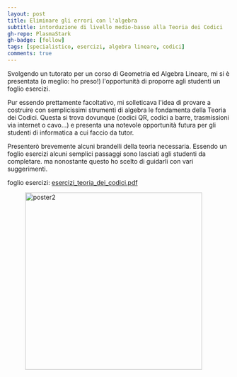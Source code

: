 ```yaml
---
layout: post
title: Eliminare gli errori con l'algebra
subtitle: intorduzione di livello medio-basso alla Teoria dei Codici
gh-repo: PlasmaStark
gh-badge: [follow]
tags: [specialistico, esercizi, algebra lineare, codici]
comments: true
---
```



Svolgendo un tutorato per un corso di Geometria ed Algebra Lineare, mi si è presentata (o meglio: ho preso!) l'opportunità di proporre agli studenti un foglio esercizi. 

Pur essendo prettamente facoltativo, mi solleticava l'idea di provare a costruire con semplicissimi strumenti di algebra le fondamenta della Teoria dei Codici. Questa si trova dovunque (codici QR, codici a barre, trasmissioni via internet o cavo...) e presenta una notevole opportunità futura per gli studenti di informatica a cui faccio da tutor.

Presenterò brevemente alcuni brandelli della teoria necessaria. Essendo un foglio esercizi alcuni semplici passaggi sono lasciati agli studenti da completare. ma nonostante questo ho scelto di guidarli con vari suggerimenti.

foglio esercizi: [esercizi_teoria_dei_codici.pdf](https://github.com/PlasmaStark/plasmastark.github.io/files/10087480/esercizi_teoria_dei_codici.pdf)

<figure>
  <img src="https://user-images.githubusercontent.com/64229723/203869118-8c844beb-1d3f-41ef-b988-b46d4da64b5a.jpg" alt="poster2" class="center" width="400"/>
</figure>


